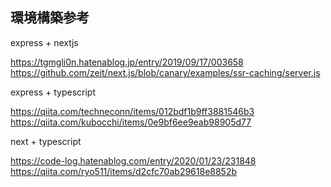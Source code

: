 ## 環境構築参考

express + nextjs

https://tgmgli0n.hatenablog.jp/entry/2019/09/17/003658
https://github.com/zeit/next.js/blob/canary/examples/ssr-caching/server.js

express + typescript

https://qiita.com/techneconn/items/012bdf1b9ff3881546b3
https://qiita.com/kubocchi/items/0e9bf6ee9eab98905d77

next + typescript

https://code-log.hatenablog.com/entry/2020/01/23/231848
https://qiita.com/ryo511/items/d2cfc70ab29618e8852b